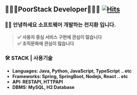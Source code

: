 ## 🧑🏻‍💻PoorStack Developer🧑🏻‍💻 [![Hits](https://hits.seeyoufarm.com/api/count/incr/badge.svg?url=https%3A%2F%2Fgithub.com%2FJohnjihwan&count_bg=%2379C83D&title_bg=%23555555&icon=&icon_color=%23E7E7E7&title=hits&edge_flat=false)](https://hits.seeyoufarm.com)

<!--
**Johnjihwan/Johnjihwan** is a ✨ _special_ ✨ repository because its `README.md` (this file) appears on your GitHub profile. -->

 ### **👋🏻 안녕하세요 소프트웨어 개발하는 전지환 입니다.**

> **✅ 사용자 중심 서비스 구현에 관심이 많습니다**  
> **✅ 조직문화에 관심이 많습니다**    

### **🛠 STACK | 사용기술**
* **Languages: Java, Python, JavaScript, TypeScript .. etc**
* **Frameworks: Spring, SpringBoot, Nodejs, React .. etc**
* **API: RESTAPI, HTTPAPI**
* **DBMS: MySQL, H2 Database**
